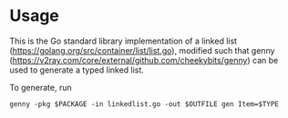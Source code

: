 # Usage

This is the Go standard library implementation of a linked list 
(https://golang.org/src/container/list/list.go), modified such that genny
(https://v2ray.com/core/external/github.com/cheekybits/genny) can be used to generate a typed linked
list.

To generate, run
```
genny -pkg $PACKAGE -in linkedlist.go -out $OUTFILE gen Item=$TYPE
```
